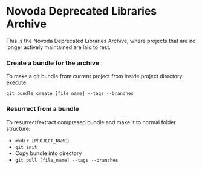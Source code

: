 # Novoda Deprecated Libraries Archive

This is the Novoda Deprecated Libraries Archive, where projects that are no longer actively maintained are laid to rest.

### Create a bundle for the archive
To make a git bundle from current project from inside project directory execute: 

`git bundle create [file_name] --tags --branches`

### Resurrect from a bundle

To resurrect/extract compresed bundle and make it to normal folder structure: 
- `mkdir [PROJECT_NAME]` 
- `git init`
- Copy bundle into directory 
- `git pull [file_name] --tags --branches`
